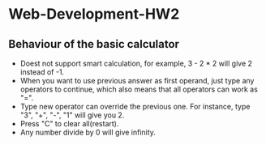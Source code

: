 # Web-Development-HW2
## Behaviour of the basic calculator
- Doest not support smart calculation, for example, 3 - 2 * 2 will give 2 instead of -1.
- When you want to use previous answer as first operand, just type any operators to continue, which also means that all operators can work as "=".
- Type new operator can override the previous one. For instance, type "3", "+", "-", "1" will give you 2.
- Press "C" to clear all(restart).
- Any number divide by 0 will give infinity.
 
